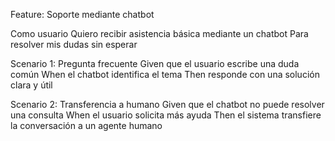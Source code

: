 Feature: Soporte mediante chatbot

Como usuario
Quiero recibir asistencia básica mediante un chatbot
Para resolver mis dudas sin esperar

Scenario 1: Pregunta frecuente
Given que el usuario escribe una duda común
When el chatbot identifica el tema
Then responde con una solución clara y útil

Scenario 2: Transferencia a humano
Given que el chatbot no puede resolver una consulta
When el usuario solicita más ayuda
Then el sistema transfiere la conversación a un agente humano
